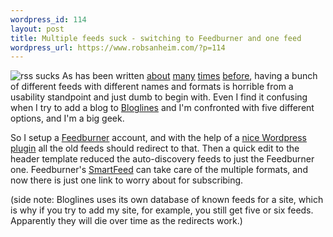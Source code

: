 ```yaml
--- 
wordpress_id: 114
layout: post
title: Multiple feeds suck - switching to Feedburner and one feed
wordpress_url: https://www.robsanheim.com/?p=114
---
```

<img class="right" src='/wp-content/rsssucks.png' alt='rss sucks' />
As has been written <a href="https://www.shtuff.us/weblog/109/feed-subscription-usability">about</a> <a href="https://www.veen.com/jeff/archives/000733.html">many</a> <a href="https://www.mezzoblue.com/archives/2003/11/05/plugging_the/">times</a> <a href="https://scobleizer.wordpress.com/2005/10/30/rss-usability-sucks/">before</a>, having a bunch of different feeds with different names and formats is horrible from a usability standpoint and just dumb to begin with.  Even I find it confusing when I try to add a blog to <a href="https://www.bloglines.com">Bloglines</a> and I'm confronted with five different options, and I'm a big geek.

So I setup a <a href="https://www.feedburner.com">Feedburner</a> account, and with the help of a <a href="https://orderedlist.com/articles/wordpress-feedburner-plugin/">nice Wordpress plugin</a> all the old feeds should redirect to that.  Then a quick edit to the header template reduced the auto-discovery feeds to just the Feedburner one.  Feedburner's <a href="https://www.burningdoor.com/feedburner/archives/000520.html">SmartFeed</a> can take care of the multiple formats, and now there is just one link to worry about for subscribing.

(side note: Bloglines uses its own database of known feeds for a site, which is why if you try to add my site, for example, you still get five or six feeds.  Apparently they will die over time as the redirects work.)

